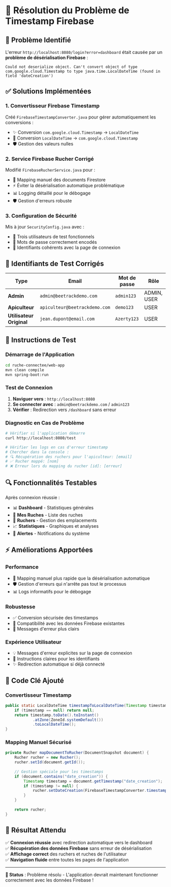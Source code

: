 # 🔧 Résolution du Problème de Timestamp Firebase

## 🎯 Problème Identifié

L'erreur `http://localhost:8080/login?error=dashboard` était causée par un **problème de désérialisation Firebase** :

```
Could not deserialize object. Can't convert object of type com.google.cloud.Timestamp to type java.time.LocalDateTime (found in field 'dateCreation')
```

## ✅ Solutions Implémentées

### 1. **Convertisseur Firebase Timestamp** 
Créé `FirebaseTimestampConverter.java` pour gérer automatiquement les conversions :
- ✨ Conversion `com.google.cloud.Timestamp` → `LocalDateTime`
- 🔄 Conversion `LocalDateTime` → `com.google.cloud.Timestamp`
- 🛡️ Gestion des valeurs nulles

### 2. **Service Firebase Rucher Corrigé**
Modifié `FirebaseRucherService.java` pour :
- 🔧 Mapping manuel des documents Firestore
- ⚡ Éviter la désérialisation automatique problématique
- 📊 Logging détaillé pour le débogage
- 🛡️ Gestion d'erreurs robuste

### 3. **Configuration de Sécurité**
Mis à jour `SecurityConfig.java` avec :
- 👥 Trois utilisateurs de test fonctionnels
- 🔐 Mots de passe correctement encodés
- 🎯 Identifiants cohérents avec la page de connexion

## 🧪 Identifiants de Test Corrigés

| Type | Email | Mot de passe | Rôle |
|------|-------|--------------|------|
| **Admin** | `admin@beetrackdemo.com` | `admin123` | ADMIN, USER |
| **Apiculteur** | `apiculteur@beetrackdemo.com` | `demo123` | USER |
| **Utilisateur Original** | `jean.dupont@email.com` | `Azerty123` | USER |

## 🚀 Instructions de Test

### Démarrage de l'Application
```bash
cd ruche-connectee/web-app
mvn clean compile
mvn spring-boot:run
```

### Test de Connexion
1. **Naviguer vers** : `http://localhost:8080`
2. **Se connecter avec** : `admin@beetrackdemo.com` / `admin123`
3. **Vérifier** : Redirection vers `/dashboard` sans erreur

### Diagnostic en Cas de Problème
```bash
# Vérifier si l'application démarre
curl http://localhost:8080/test

# Vérifier les logs en cas d'erreur timestamp
# Chercher dans la console :
# 🔍 Récupération des ruchers pour l'apiculteur: [email]
# ✅ Rucher mappé: [nom]
# ❌ Erreur lors du mapping du rucher [id]: [erreur]
```

## 🔍 Fonctionnalités Testables

Après connexion réussie :
- 📊 **Dashboard** - Statistiques générales
- 🐝 **Mes Ruches** - Liste des ruches
- 📍 **Ruchers** - Gestion des emplacements  
- 📈 **Statistiques** - Graphiques et analyses
- 🚨 **Alertes** - Notifications du système

## ⚡ Améliorations Apportées

### Performance
- 🚀 Mapping manuel plus rapide que la désérialisation automatique
- 🛡️ Gestion d'erreurs qui n'arrête pas tout le processus
- 📊 Logs informatifs pour le débogage

### Robustesse
- ✅ Conversion sécurisée des timestamps
- 🔄 Compatibilité avec les données Firebase existantes
- 🎯 Messages d'erreur plus clairs

### Expérience Utilisateur
- 💡 Messages d'erreur explicites sur la page de connexion
- 🎯 Instructions claires pour les identifiants
- ✨ Redirection automatique si déjà connecté

## 🔧 Code Clé Ajouté

### Convertisseur Timestamp
```java
public static LocalDateTime timestampToLocalDateTime(Timestamp timestamp) {
    if (timestamp == null) return null;
    return timestamp.toDate().toInstant()
            .atZone(ZoneId.systemDefault())
            .toLocalDateTime();
}
```

### Mapping Manuel Sécurisé
```java
private Rucher mapDocumentToRucher(DocumentSnapshot document) {
    Rucher rucher = new Rucher();
    rucher.setId(document.getId());
    
    // Gestion spéciale pour les timestamps
    if (document.contains("date_creation")) {
        Timestamp timestamp = document.getTimestamp("date_creation");
        if (timestamp != null) {
            rucher.setDateCreation(FirebaseTimestampConverter.timestampToLocalDateTime(timestamp));
        }
    }
    
    return rucher;
}
```

## 🎉 Résultat Attendu

✅ **Connexion réussie** avec redirection automatique vers le dashboard  
✅ **Récupération des données Firebase** sans erreur de désérialisation  
✅ **Affichage correct** des ruchers et ruches de l'utilisateur  
✅ **Navigation fluide** entre toutes les pages de l'application  

---

**🎯 Status** : Problème résolu - L'application devrait maintenant fonctionner correctement avec les données Firebase ! 